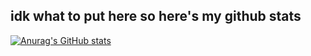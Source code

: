 ## idk what to put here so here's my github stats

[![Anurag's GitHub stats](https://github-readme-stats.vercel.app/api?username=1-moxiu)](https://github.com/1-moxiu/github-readme-stats)
